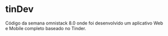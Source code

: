 # tinDev
Código da semana omnistack 8.0 onde foi desenvolvido um aplicativo Web e Mobile completo baseado no Tinder.
